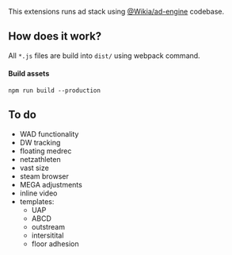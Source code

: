 This extensions runs ad stack using [@Wikia/ad-engine](https://github.com/Wikia/ad-engine) codebase.

## How does it work?

All `*.js` files are build into `dist/` using webpack command.

#### Build assets

`npm run build --production`

## To do

- WAD functionality
- DW tracking
- floating medrec
- netzathleten
- vast size
- steam browser
- MEGA adjustments
- inline video
- templates:
  - UAP
  - ABCD
  - outstream
  - intersitital
  - floor adhesion
